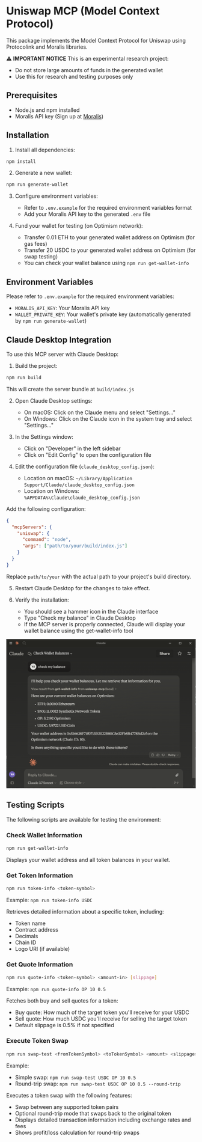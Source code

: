 # Uniswap MCP (Model Context Protocol)

This package implements the Model Context Protocol for Uniswap using Protocolink and Moralis libraries.

⚠️ **IMPORTANT NOTICE**
This is an experimental research project:
- Do not store large amounts of funds in the generated wallet
- Use this for research and testing purposes only

## Prerequisites

- Node.js and npm installed
- Moralis API key (Sign up at [Moralis](https://moralis.io/))

## Installation

1. Install all dependencies:
```bash
npm install
```

2. Generate a new wallet:
```bash
npm run generate-wallet
```

3. Configure environment variables:
   - Refer to `.env.example` for the required environment variables format
   - Add your Moralis API key to the generated `.env` file

4. Fund your wallet for testing (on Optimism network):
   - Transfer 0.01 ETH to your generated wallet address on Optimism (for gas fees)
   - Transfer 20 USDC to your generated wallet address on Optimism (for swap testing)
   - You can check your wallet balance using `npm run get-wallet-info`

## Environment Variables

Please refer to `.env.example` for the required environment variables:
- `MORALIS_API_KEY`: Your Moralis API key
- `WALLET_PRIVATE_KEY`: Your wallet's private key (automatically generated by `npm run generate-wallet`)

## Claude Desktop Integration

To use this MCP server with Claude Desktop:

1. Build the project:
```bash
npm run build
```
This will create the server bundle at `build/index.js`

2. Open Claude Desktop settings:
   - On macOS: Click on the Claude menu and select "Settings..."
   - On Windows: Click on the Claude icon in the system tray and select "Settings..."

3. In the Settings window:
   - Click on "Developer" in the left sidebar
   - Click on "Edit Config" to open the configuration file

4. Edit the configuration file (`claude_desktop_config.json`):
   - Location on macOS: `~/Library/Application Support/Claude/claude_desktop_config.json`
   - Location on Windows: `%APPDATA%\Claude\claude_desktop_config.json`

Add the following configuration:
```json
{
  "mcpServers": {
    "uniswap": {
      "command": "node",
      "args": ["path/to/your/build/index.js"]
    }
  }
}
```
Replace `path/to/your` with the actual path to your project's build directory.

5. Restart Claude Desktop for the changes to take effect.

6. Verify the installation:
   - You should see a hammer icon in the Claude interface
   - Type "Check my balance" in Claude Desktop
   - If the MCP server is properly connected, Claude will display your wallet balance using the get-wallet-info tool

![balance screenshot](assets/claude-desktop-uniswap-mcp-balance.png)

## Testing Scripts

The following scripts are available for testing the environment:

### Check Wallet Information
```bash
npm run get-wallet-info
```
Displays your wallet address and all token balances in your wallet.

### Get Token Information
```bash
npm run token-info <token-symbol>
```
Example: `npm run token-info USDC`

Retrieves detailed information about a specific token, including:
- Token name
- Contract address
- Decimals
- Chain ID
- Logo URI (if available)

### Get Quote Information
```bash
npm run quote-info <token-symbol> <amount-in> [slippage]
```
Example: `npm run quote-info OP 10 0.5`

Fetches both buy and sell quotes for a token:
- Buy quote: How much of the target token you'll receive for your USDC
- Sell quote: How much USDC you'll receive for selling the target token
- Default slippage is 0.5% if not specified

### Execute Token Swap
```bash
npm run swap-test <fromTokenSymbol> <toTokenSymbol> <amount> <slippage> [--round-trip|-r]
```
Example: 
- Simple swap: `npm run swap-test USDC OP 10 0.5`
- Round-trip swap: `npm run swap-test USDC OP 10 0.5 --round-trip`

Executes a token swap with the following features:
- Swap between any supported token pairs
- Optional round-trip mode that swaps back to the original token
- Displays detailed transaction information including exchange rates and fees
- Shows profit/loss calculation for round-trip swaps